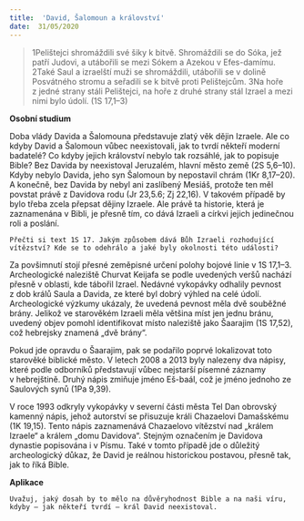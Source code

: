 ```yaml
---
title:  'David, Šalomoun a království'
date:  31/05/2020
---
```


> <p></p>
> 1Pelištejci shromáždili své šiky k bitvě. Shromáždili se do Sóka, jež patří Judovi, a utábořili se mezi Sókem a Azekou v Efes-damímu. 2Také Saul a izraelští muži se shromáždili, utábořili se v dolině Posvátného stromu a seřadili se k bitvě proti Pelištejcům. 3Na hoře z jedné strany stáli Pelištejci, na hoře z druhé strany stál Izrael a mezi nimi bylo údolí. (1S 17,1–3)

**Osobní studium**

Doba vlády Davida a Šalomouna představuje zlatý věk dějin Izraele. Ale co kdyby David a Šalomoun vůbec neexistovali, jak to tvrdí někteří moderní badatelé? Co kdyby jejich království nebylo tak rozsáhlé, jak to popisuje Bible? Bez Davida by neexistoval Jeruzalém, hlavní město země (2S 5,6–10). Kdyby nebylo Davida, jeho syn Šalomoun by nepostavil chrám (1Kr 8,17–20). A konečně, bez Davida by nebyl ani zaslíbený Mesiáš, protože ten měl povstat právě z Davidova rodu (Jr 23,5.6; Zj 22,16). V takovém případě by bylo třeba zcela přepsat dějiny Izraele. Ale právě ta historie, která je zaznamenána v Bibli, je přesně tím, co dává Izraeli a církvi jejich jedinečnou roli a poslání.

`Přečti si text 1S 17. Jakým způsobem dává Bůh Izraeli rozhodující vítězství? Kde se to odehrálo a jaké byly okolnosti této události?`

Za povšimnutí stojí přesné zeměpisné určení polohy bojové linie v 1S 17,1–3. Archeologické naleziště Churvat Keijafa se podle uvedených veršů nachází přesně v oblasti, kde tábořil Izrael. Nedávné vykopávky odhalily pevnost z dob králů Saula a Davida, ze které byl dobrý výhled na celé údolí. Archeologické výzkumy ukázaly, že uvedená pevnost měla dvě souběžné brány. Jelikož ve starověkém Izraeli měla většina míst jen jednu bránu, uvedený objev pomohl identifikovat místo naleziště jako Šaarajim (1S 17,52), což hebrejsky znamená „dvě brány“.

Pokud jde opravdu o Šaarajim, pak se podařilo poprvé lokalizovat toto starověké biblické město. V letech 2008 a 2013 byly nalezeny dva nápisy, které podle odborníků představují vůbec nejstarší písemné záznamy v hebrejštině. Druhý nápis zmiňuje jméno Eš-baál, což je jméno jednoho ze Saulových synů (1Pa 9,39).

V roce 1993 odkryly vykopávky v severní části města Tel Dan obrovský kamenný nápis, jehož autorství se přisuzuje králi Chazaelovi Damašskému (1K 19,15). Tento nápis zaznamenává Chazaelovo vítězství nad „králem Izraele“ a králem „domu Davidova“. Stejným označením je Davidova dynastie popisována i v Písmu. Také v tomto případě jde o důležitý archeologický důkaz, že David je reálnou historickou postavou, přesně tak, jak to říká Bible.

**Aplikace**

`Uvažuj, jaký dosah by to mělo na důvěryhodnost Bible a na naši víru, kdyby – jak někteří tvrdí – král David neexistoval.`